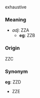 exhaustive
### Meaning
+ _adj_: ZZA
	+ __eg__: ZZB

### Origin

ZZC

### Synonym

__eg__: ZZD

+ ZZE


